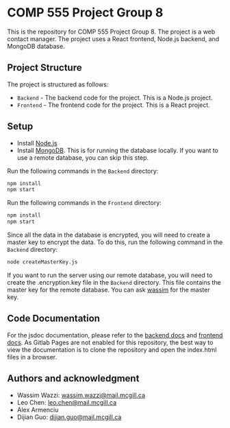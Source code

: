 # COMP 555 Project Group 8

This is the repository for COMP 555 Project Group 8. The project is a web contact manager. The project uses a React frontend, Node.js backend, and MongoDB database.

## Project Structure

The project is structured as follows:

- `Backend` - The backend code for the project. This is a Node.js project.
- `Frontend` - The frontend code for the project. This is a React project.

## Setup

* Install [Node.js](https://nodejs.org/en/download/)
* Install [MongoDB](https://docs.mongodb.com/manual/installation/). This is for running the database locally. If you want to use a remote database, you can skip this step.

Run the following commands in the `Backend` directory:
```bash
npm install
npm start
```

Run the following commands in the `Frontend` directory:
```bash
npm install
npm start
```

Since all the data in the database is encrypted, you will need to create a master key to encrypt the data. To do this, run the following command in the `Backend` directory:
```bash
node createMasterKey.js
```

If you want to run the server using our remote database, you will need to create the .encryption.key file in the `Backend` directory. This file contains the master key for the remote database. You can ask [wassim](#authors-and-acknowledgment) for the master key.

## Code Documentation
For the jsdoc documentation, please refer to the [backend docs](BackEnd/doc/index.html) and [frontend docs](FrontEnd/doc/index.html).
As Gitlab Pages are not enabled for this repository, the best way to view the documentation is to clone the repository and open the index.html files in a browser.

## Authors and acknowledgment
* Wassim Wazzi: wassim.wazzi@mail.mcgill.ca
* Leo Chen: leo.chen@mail.mcgill.ca
* Alex Armenciu
* Dijian Guo: dijian.guo@mail.mcgill.ca
